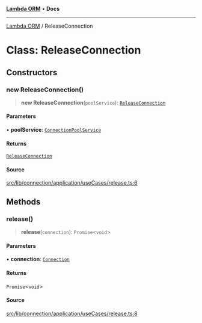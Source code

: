 [**Lambda ORM**](../README.md) • **Docs**

***

[Lambda ORM](../README.md) / ReleaseConnection

# Class: ReleaseConnection

## Constructors

### new ReleaseConnection()

> **new ReleaseConnection**(`poolService`): [`ReleaseConnection`](ReleaseConnection.md)

#### Parameters

• **poolService**: [`ConnectionPoolService`](ConnectionPoolService.md)

#### Returns

[`ReleaseConnection`](ReleaseConnection.md)

#### Source

[src/lib/connection/application/useCases/release.ts:6](https://github.com/lambda-orm/lambdaorm/blob/8a01b53f47623b9bd9ec972811e7799ca3c023c6/src/lib/connection/application/useCases/release.ts#L6)

## Methods

### release()

> **release**(`connection`): `Promise`\<`void`\>

#### Parameters

• **connection**: [`Connection`](../interfaces/Connection.md)

#### Returns

`Promise`\<`void`\>

#### Source

[src/lib/connection/application/useCases/release.ts:8](https://github.com/lambda-orm/lambdaorm/blob/8a01b53f47623b9bd9ec972811e7799ca3c023c6/src/lib/connection/application/useCases/release.ts#L8)
